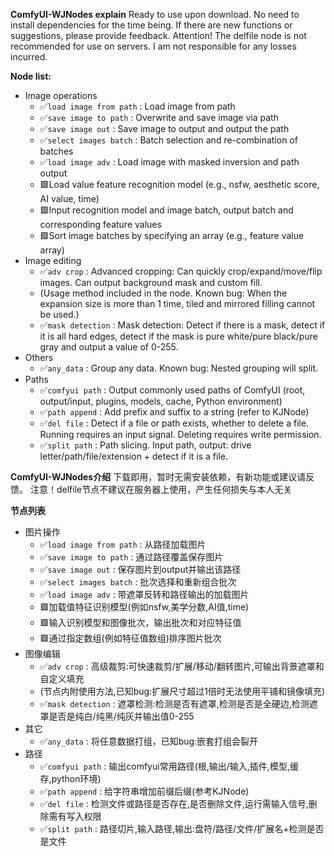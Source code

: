 
**ComfyUI-WJNodes explain**
Ready to use upon download. No need to install dependencies for the time being.
If there are new functions or suggestions, please provide feedback.
Attention! The delfile node is not recommended for use on servers. I am not responsible for any losses incurred.

**Node list:**
- Image operations
  - ✅`load image from path` : Load image from path
  - ✅`save image to path` : Overwrite and save image via path
  - ✅`save image out` : Save image to output and output the path
  - ✅`select images batch` : Batch selection and re-combination of batches
  - ✅`load image adv` : Load image with masked inversion and path output
  - 🟩Load value feature recognition model (e.g., nsfw, aesthetic score, AI value, time)
  - 🟩Input recognition model and image batch, output batch and corresponding feature values
  - 🟩Sort image batches by specifying an array (e.g., feature value array)
- Image editing
  - ✅`adv crop` : Advanced cropping: Can quickly crop/expand/move/flip images. Can output background mask and custom fill.
  -   (Usage method included in the node. Known bug: When the expansion size is more than 1 time, tiled and mirrored filling cannot be used.)
  - ✅`mask detection` : Mask detection: Detect if there is a mask, detect if it is all hard edges, detect if the mask is pure white/pure black/pure gray and output a value of 0-255.
- Others
  - ✅`any_data` : Group any data. Known bug: Nested grouping will split.
- Paths
  - ✅`comfyui path` : Output commonly used paths of ComfyUI (root, output/input, plugins, models, cache, Python environment)
  - ✅`path append` : Add prefix and suffix to a string (refer to KJNode)
  - ✅`del file` : Detect if a file or path exists, whether to delete a file. Running requires an input signal. Deleting requires write permission.
  - ✅`split path` : Path slicing. Input path, output: drive letter/path/file/extension + detect if it is a file.

**ComfyUI-WJNodes介绍**
下载即用，暂时无需安装依赖，有新功能或建议请反馈。
注意！delfile节点不建议在服务器上使用，产生任何损失与本人无关

**节点列表**
- 图片操作
  - ✅`load image from path` : 从路径加载图片
  - ✅`save image to path` : 通过路径覆盖保存图片
  - ✅`save image out` : 保存图片到output并输出该路径
  - ✅`select images batch` : 批次选择和重新组合批次
  - ✅`load image adv` : 带遮罩反转和路径输出的加载图片
  - 🟩加载值特征识别模型(例如nsfw,美学分数,AI值,time)
  - 🟩输入识别模型和图像批次，输出批次和对应特征值
  - 🟩通过指定数组(例如特征值数组)排序图片批次
- 图像编辑
  - ✅`adv crop` : 高级裁剪:可快速裁剪/扩展/移动/翻转图片,可输出背景遮罩和自定义填充
  -   (节点内附使用方法,已知bug:扩展尺寸超过1倍时无法使用平铺和镜像填充)
  - ✅`mask detection` : 遮罩检测:检测是否有遮罩,检测是否是全硬边,检测遮罩是否是纯白/纯黑/纯灰并输出值0-255
- 其它
  - ✅`any_data` : 将任意数据打组，已知bug:嵌套打组会裂开
- 路径
  - ✅`comfyui path` : 输出comfyui常用路径(根,输出/输入,插件,模型,缓存,python环境)
  - ✅`path append` : 给字符串增加前缀后缀(参考KJNode)
  - ✅`del file` : 检测文件或路径是否存在,是否删除文件,运行需输入信号,删除需有写入权限
  - ✅`split path` : 路径切片,输入路径,输出:盘符/路径/文件/扩展名+检测是否是文件